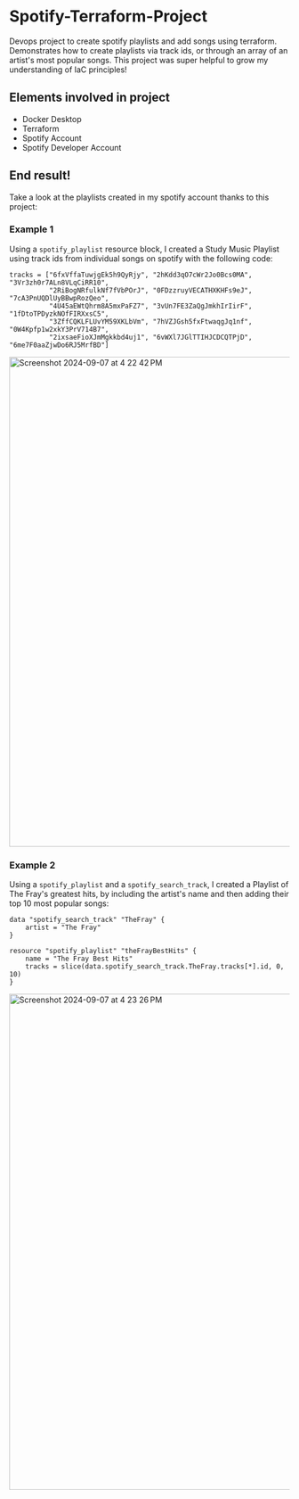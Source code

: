 # Spotify-Terraform-Project
Devops project to create spotify playlists and add songs using terraform. Demonstrates how to create playlists via track ids, or through an array of an artist's most popular songs. This project was super helpful to grow my understanding of IaC principles!

## Elements involved in project
* Docker Desktop
* Terraform
* Spotify Account
* Spotify Developer Account

## End result!
Take a look at the playlists created in my spotify account thanks to this project:

### Example 1 
Using a `spotify_playlist` resource block, I created a Study Music Playlist using track ids from individual songs on spotify with the following code:

```
tracks = ["6fxVffaTuwjgEk5h9QyRjy", "2hKdd3qO7cWr2Jo0Bcs0MA", "3Vr3zh0r7ALn8VLqCiRR10",
          "2RiBogNRfulkNf7fVbPOrJ", "0FDzzruyVECATHXKHFs9eJ", "7cA3PnUQDlUyBBwpRozQeo",
          "4U45aEWtQhrm8A5mxPaFZ7", "3vUn7FE3ZaQgJmkhIrIirF", "1fDtoTPDyzkNOfFIRXxsC5",
          "3ZffCQKLFLUvYM59XKLbVm", "7hVZJGsh5fxFtwaqgJq1nf", "0W4Kpfp1w2xkY3PrV714B7",
          "2ixsaeFioXJmMgkkbd4uj1", "6vWXl7JGlTTIHJCDCQTPjD", "6me7F0aaZjwDo6RJ5MrfBD"]
```
<img width="879" alt="Screenshot 2024-09-07 at 4 22 42 PM" src="https://github.com/user-attachments/assets/a5912e15-3848-402f-bbbc-a55aade982e5">

### Example 2
Using a `spotify_playlist` and a `spotify_search_track`, I created a Playlist of The Fray's greatest hits, by including the artist's name and then adding their top 10 most popular songs:

```
data "spotify_search_track" "TheFray" {
    artist = "The Fray"
}

resource "spotify_playlist" "theFrayBestHits" {
    name = "The Fray Best Hits"
    tracks = slice(data.spotify_search_track.TheFray.tracks[*].id, 0, 10)
}
```
<img width="890" alt="Screenshot 2024-09-07 at 4 23 26 PM" src="https://github.com/user-attachments/assets/9a3c3153-32cb-4daa-b980-de9b5f222e97">
